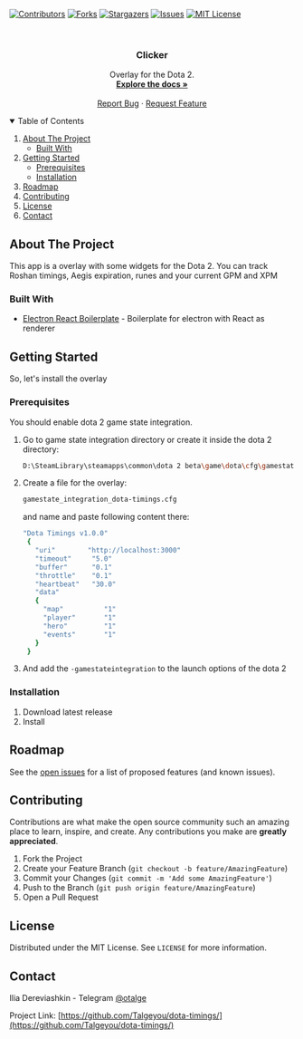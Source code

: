 [![Contributors][contributors-shield]][contributors-url]
[![Forks][forks-shield]][forks-url]
[![Stargazers][stars-shield]][stars-url]
[![Issues][issues-shield]][issues-url]
[![MIT License][license-shield]][license-url]

<!-- PROJECT LOGO -->
<br />
<p align="center">
  <h3 align="center">Clicker</h3>
  <p align="center">
    Overlay for the Dota 2.
    <br />
    <a href="https://github.com/Talgeyou/dota-timings"><strong>Explore the docs »</strong></a>
    <br />
    <br />
    <a href="https://github.com/Talgeyou/dota-timings/issues">Report Bug</a>
    ·
    <a href="https://github.com/Talgeyou/dota-timings/issues">Request Feature</a>
  </p>
</p>

<!-- TABLE OF CONTENTS -->
<details open="open">
  <summary>Table of Contents</summary>
  <ol>
    <li>
      <a href="#about-the-project">About The Project</a>
      <ul>
        <li><a href="#built-with">Built With</a></li>
      </ul>
    </li>
    <li>
      <a href="#getting-started">Getting Started</a>
      <ul>
        <li><a href="#prerequisites">Prerequisites</a></li>
        <li><a href="#installation">Installation</a></li>
      </ul>
    </li>
    <li><a href="#roadmap">Roadmap</a></li>
    <li><a href="#contributing">Contributing</a></li>
    <li><a href="#license">License</a></li>
    <li><a href="#contact">Contact</a></li>
  </ol>
</details>

<!-- ABOUT THE PROJECT -->

## About The Project

This app is a overlay with some widgets for the Dota 2.
You can track Roshan timings, Aegis expiration, runes and your current GPM and XPM

### Built With

- [Electron React Boilerplate](https://github.com/electron-react-boilerplate/electron-react-boilerplate) - Boilerplate for electron with React as renderer

<!-- GETTING STARTED -->

## Getting Started

So, let's install the overlay

### Prerequisites

You should enable dota 2 game state integration.

1. Go to game state integration directory or create it inside the dota 2 directory:
   ```sh
   D:\SteamLibrary\steamapps\common\dota 2 beta\game\dota\cfg\gamestate_integration
   ```
2. Create a file for the overlay:
   ```sh
   gamestate_integration_dota-timings.cfg
   ```
   and name and paste following content there:
   ```sh
   "Dota Timings v1.0.0"
    {
      "uri"        "http://localhost:3000"
      "timeout" 	"5.0"
      "buffer"  	"0.1"
      "throttle" 	"0.1"
      "heartbeat" 	"30.0"
      "data"
      {
        "map"          "1"
        "player"       "1"
        "hero"         "1"
        "events"       "1"
      }
    }
   ```
3. And add the `-gamestateintegration` to the launch options of the dota 2

### Installation

1. Download latest release
2. Install

<!-- ROADMAP -->

## Roadmap

See the [open issues](https://github.com/Talgeyou/dota-timings/issues) for a list of proposed features (and known issues).

<!-- CONTRIBUTING -->

## Contributing

Contributions are what make the open source community such an amazing place to learn, inspire, and create. Any contributions you make are **greatly appreciated**.

1. Fork the Project
2. Create your Feature Branch (`git checkout -b feature/AmazingFeature`)
3. Commit your Changes (`git commit -m 'Add some AmazingFeature'`)
4. Push to the Branch (`git push origin feature/AmazingFeature`)
5. Open a Pull Request

<!-- LICENSE -->

## License

Distributed under the MIT License. See `LICENSE` for more information.

<!-- CONTACT -->

## Contact

Ilia Dereviashkin - Telegram [@otalge](https://t.me/otalge)

Project Link: [https://github.com/Talgeyou/dota-timings/](https://github.com/Talgeyou/dota-timings/)

[contributors-shield]: https://img.shields.io/github/contributors/Talgeyou/dota-timings.svg?style=for-the-badge
[contributors-url]: https://github.com/Talgeyou/dota-timings/graphs/contributors
[forks-shield]: https://img.shields.io/github/forks/Talgeyou/dota-timings.svg?style=for-the-badge
[forks-url]: https://github.com/Talgeyou/dota-timings/network/members
[stars-shield]: https://img.shields.io/github/stars/Talgeyou/dota-timings.svg?style=for-the-badge
[stars-url]: https://github.com/Talgeyou/dota-timings/stargazers
[issues-shield]: https://img.shields.io/github/issues/Talgeyou/dota-timings.svg?style=for-the-badge
[issues-url]: https://github.com/Talgeyou/dota-timings/issues
[license-shield]: https://img.shields.io/github/license/Talgeyou/dota-timings.svg?style=for-the-badge
[license-url]: https://github.com/Talgeyou/dota-timings/blob/master/LICENSE.txt
